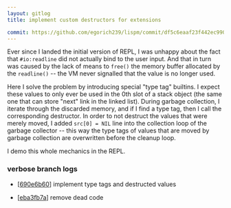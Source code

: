 ```yaml
---
layout: gitlog
title: implement custom destructors for extensions

commit: https://github.com/egorich239/lispm/commit/df5c6eaaf23f442ec990496f380ad2a2b7a7121f
---
```


Ever since I landed the initial version of REPL, I was unhappy about the
fact that `#io:readline` did not actually bind to the user input. And
that in turn was caused by the lack of means to `free()` the memory
buffer allocated by the `readline()` -- the VM never signalled that the
value is no longer used.

Here I solve the problem by introducing special "type tag" builtins. I
expect these values to only ever be used in the 0th slot of a stack
object (the same one that can store "next" link in the linked list).
During garbage collection, I iterate through the discarded memory, and
if I find a type tag, then I call the corresponding destructor.
In order to not destruct the values that were merely moved, I added
`src[0] = NIL` line into the collection loop of the garbage collector --
this way the type tags of values that are moved by garbage collection
are overwritten before the cleanup loop.

I demo this whole mechanics in the REPL.


### verbose branch logs

* [[690e6b60](https://github.com/egorich239/lispm/commit/690e6b604f6d081fded5b36d172cce45ffe74c75)] implement type tags and destructed values

* [[eba3fb7a](https://github.com/egorich239/lispm/commit/eba3fb7abe1b568fad92e8129fefe08c8ac3d17c)] remove dead code
